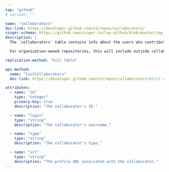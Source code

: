 ```yaml
---
tap: "github"
# version: ""

name: "collaborators"
doc-link: https://developer.github.com/v3/repos/collaborators/
singer-schema: https://github.com/singer-io/tap-github/blob/master/tap_github/collaborators.json
description: |
  The `collaborators` table contains info about the users who contribute to a repository.

  For organization-owned repositories, this will include outside collaborators, organization owners, organization members that are direct collaborators, who have access through team memberships, or have access through default organization permissions.

replication-method: "Full Table"

api-method:
  name: "listCollaborators"
  doc-link: https://developer.github.com/v3/repos/collaborators/#list-collaborators

attributes:
  - name: "id"
    type: "integer"
    primary-key: true
    description: "The collaborator's ID."

  - name: "login"
    type: "string"
    description: "The collaborator's username."

  - name: "type"
    type: "string"
    description: "The collaborator's type."

  - name: "url"
    type: "string"
    description: "The profile URL associated with the collaborator."
---
```

